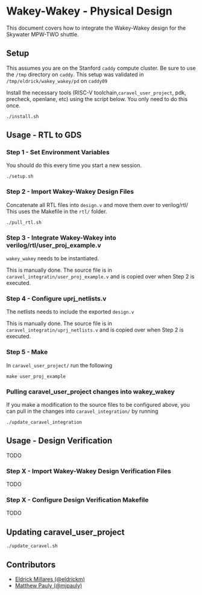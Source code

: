 # Wakey-Wakey - Physical Design

This document covers how to integrate the Wakey-Wakey design for the Skywater
MPW-TWO shuttle.

## Setup
This assumes you are on the Stanford `caddy` compute cluster.
Be sure to use the `/tmp` directory on `caddy`.
This setup was validated in `/tmp/eldrick/wakey_wakey/pd` on `caddy09`

Install the necessary tools (RISC-V toolchain,`caravel_user_project`, pdk,
precheck, openlane, etc) using the script below. You only need to do this once.

```
./install.sh
```

## Usage - RTL to GDS

### Step 1 - Set Environment Variables
You should do this every time you start a new session.

```
./setup.sh
```

### Step 2 - Import Wakey-Wakey Design Files
Concatenate all RTL files into `design.v` and move them over to verilog/rtl/
This uses the Makefile in the `rtl/` folder.

```
./pull_rtl.sh
```

### Step 3 - Integrate Wakey-Wakey into verilog/rtl/user_proj_example.v
`wakey_wakey` needs to be instantiated.

This is manually done. The source file is in
`caravel_integratin/user_proj_example.v` and is copied over when Step 2 is
executed.


### Step 4 - Configure uprj_netlists.v
The netlists needs to include the exported `design.v`

This is manually done. The source file is in
`caravel_integratin/uprj_netlists.v` and is copied over when Step 2 is
executed.

### Step 5 - Make
In `caravel_user_project/` run the following

```
make user_proj_example
```

### Pulling caravel_user_project changes into wakey_wakey
If you make a modification to the source files to be configured above,
you can pull in the changes into `caravel_integration/` by running

```
./update_caravel_integration
```

## Usage - Design Verification
TODO

### Step X - Import Wakey-Wakey Design Verification Files
TODO

### Step X - Configure Design Verification Makefile
TODO


## Updating caravel_user_project

```
./update_caravel.sh
```

## Contributors
- [Eldrick Millares (@eldrickm)](https://github.com/eldrickm)
- [Matthew Pauly (@mjpauly)](https://github.com/mjpauly)
